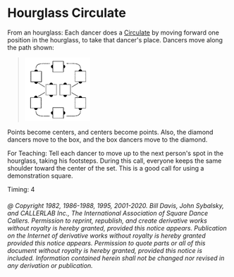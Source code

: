 
# Hourglass Circulate

From an hourglass: Each dancer does a [Circulate](../b1/circulate.md) by moving forward one position in the
hourglass, to take that dancer's place. Dancers move along the path shown:

> 
> ![alt](hourglass_circulate.png)
>

Points become centers, and centers become points. Also, the diamond dancers move to the
box, and the box dancers move to the diamond.

For Teaching: Tell each dancer to move up to the next person's spot in the hourglass,
taking his footsteps. During this call, everyone keeps the same shoulder toward the center
of the set. This is a good call for using a demonstration square.

Timing: 4

###### @ Copyright 1982, 1986-1988, 1995, 2001-2020. Bill Davis, John Sybalsky, and CALLERLAB Inc., The International Association of Square Dance Callers. Permission to reprint, republish, and create derivative works without royalty is hereby granted, provided this notice appears. Publication on the Internet of derivative works without royalty is hereby granted provided this notice appears. Permission to quote parts or all of this document without royalty is hereby granted, provided this notice is included. Information contained herein shall not be changed nor revised in any derivation or publication.

